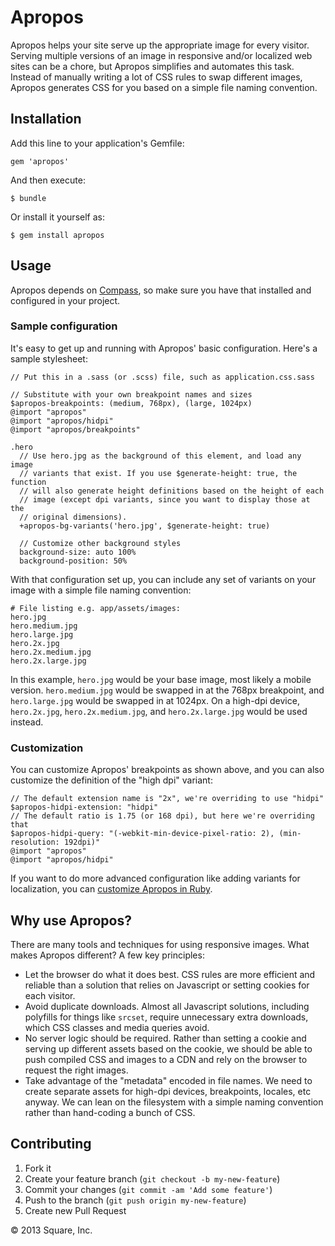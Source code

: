 # Apropos

Apropos helps your site serve up the appropriate image for every visitor. Serving multiple versions of an image in responsive and/or localized web sites can be a chore, but Apropos simplifies and automates this task. Instead of manually writing a lot of CSS rules to swap different images, Apropos generates CSS for you based on a simple file naming convention.

## Installation

Add this line to your application's Gemfile:

    gem 'apropos'

And then execute:

    $ bundle

Or install it yourself as:

    $ gem install apropos

## Usage

Apropos depends on [Compass](http://compass-style.org/), so make sure you have that installed and configured in your project.

### Sample configuration

It's easy to get up and running with Apropos' basic configuration. Here's a sample stylesheet:

    // Put this in a .sass (or .scss) file, such as application.css.sass

    // Substitute with your own breakpoint names and sizes
    $apropos-breakpoints: (medium, 768px), (large, 1024px)
    @import "apropos"
    @import "apropos/hidpi"
    @import "apropos/breakpoints"

    .hero
      // Use hero.jpg as the background of this element, and load any image
      // variants that exist. If you use $generate-height: true, the function
      // will also generate height definitions based on the height of each
      // image (except dpi variants, since you want to display those at the
      // original dimensions).
      +apropos-bg-variants('hero.jpg', $generate-height: true)

      // Customize other background styles
      background-size: auto 100%
      background-position: 50%

With that configuration set up, you can include any set of variants on your image with a simple file naming convention:

    # File listing e.g. app/assets/images:
    hero.jpg
    hero.medium.jpg
    hero.large.jpg
    hero.2x.jpg
    hero.2x.medium.jpg
    hero.2x.large.jpg

In this example, `hero.jpg` would be your base image, most likely a mobile version. `hero.medium.jpg` would be swapped in at the 768px breakpoint, and `hero.large.jpg` would be swapped in at 1024px. On a high-dpi device, `hero.2x.jpg`, `hero.2x.medium.jpg`, and `hero.2x.large.jpg` would be used instead.

### Customization

You can customize Apropos' breakpoints as shown above, and you can also customize the definition of the "high dpi" variant:

    // The default extension name is "2x", we're overriding to use "hidpi"
    $apropos-hidpi-extension: "hidpi"
    // The default ratio is 1.75 (or 168 dpi), but here we're overriding that
    $apropos-hidpi-query: "(-webkit-min-device-pixel-ratio: 2), (min-resolution: 192dpi)"
    @import "apropos"
    @import "apropos/hidpi"

If you want to do more advanced configuration like adding variants for localization, you can [customize Apropos in Ruby](doc-src/customization.md).

## Why use Apropos?

There are many tools and techniques for using responsive images. What makes Apropos different? A few key principles:

- Let the browser do what it does best. CSS rules are more efficient and reliable than a solution that relies on Javascript or setting cookies for each visitor.
- Avoid duplicate downloads. Almost all Javascript solutions, including polyfills for things like `srcset`, require unnecessary extra downloads, which CSS classes and media queries avoid.
- No server logic should be required. Rather than setting a cookie and serving up different assets based on the cookie, we should be able to push compiled CSS and images to a CDN and rely on the browser to request the right images.
- Take advantage of the "metadata" encoded in file names. We need to create separate assets for high-dpi devices, breakpoints, locales, etc anyway. We can lean on the filesystem with a simple naming convention rather than hand-coding a bunch of CSS.

## Contributing

1. Fork it
2. Create your feature branch (`git checkout -b my-new-feature`)
3. Commit your changes (`git commit -am 'Add some feature'`)
4. Push to the branch (`git push origin my-new-feature`)
5. Create new Pull Request

© 2013 Square, Inc.
